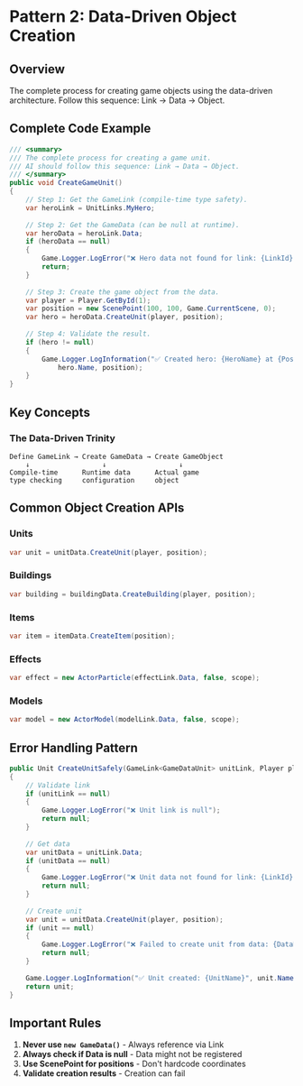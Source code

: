 # Pattern 2: Data-Driven Object Creation

## Overview
The complete process for creating game objects using the data-driven architecture. Follow this sequence: Link → Data → Object.

## Complete Code Example

```csharp
/// <summary>
/// The complete process for creating a game unit.
/// AI should follow this sequence: Link → Data → Object.
/// </summary>
public void CreateGameUnit()
{
    // Step 1: Get the GameLink (compile-time type safety).
    var heroLink = UnitLinks.MyHero;
    
    // Step 2: Get the GameData (can be null at runtime).
    var heroData = heroLink.Data;
    if (heroData == null)
    {
        Game.Logger.LogError("❌ Hero data not found for link: {LinkId}", heroLink);
        return;
    }
    
    // Step 3: Create the game object from the data.
    var player = Player.GetById(1);
    var position = new ScenePoint(100, 100, Game.CurrentScene, 0);
    var hero = heroData.CreateUnit(player, position);
    
    // Step 4: Validate the result.
    if (hero != null)
    {
        Game.Logger.LogInformation("✅ Created hero: {HeroName} at {Position}", 
            hero.Name, position);
    }
}
```

## Key Concepts

### The Data-Driven Trinity
```
Define GameLink → Create GameData → Create GameObject
    ↓                  ↓                  ↓
Compile-time      Runtime data      Actual game
type checking     configuration     object
```

## Common Object Creation APIs

### Units
```csharp
var unit = unitData.CreateUnit(player, position);
```

### Buildings
```csharp
var building = buildingData.CreateBuilding(player, position);
```

### Items
```csharp
var item = itemData.CreateItem(position);
```

### Effects
```csharp
var effect = new ActorParticle(effectLink.Data, false, scope);
```

### Models
```csharp
var model = new ActorModel(modelLink.Data, false, scope);
```

## Error Handling Pattern

```csharp
public Unit CreateUnitSafely(GameLink<GameDataUnit> unitLink, Player player, ScenePoint position)
{
    // Validate link
    if (unitLink == null)
    {
        Game.Logger.LogError("❌ Unit link is null");
        return null;
    }
    
    // Get data
    var unitData = unitLink.Data;
    if (unitData == null)
    {
        Game.Logger.LogError("❌ Unit data not found for link: {LinkId}", unitLink);
        return null;
    }
    
    // Create unit
    var unit = unitData.CreateUnit(player, position);
    if (unit == null)
    {
        Game.Logger.LogError("❌ Failed to create unit from data: {DataName}", unitData.Name);
        return null;
    }
    
    Game.Logger.LogInformation("✅ Unit created: {UnitName}", unit.Name);
    return unit;
}
```

## Important Rules

1. **Never use `new GameData()`** - Always reference via Link
2. **Always check if Data is null** - Data might not be registered
3. **Use ScenePoint for positions** - Don't hardcode coordinates
4. **Validate creation results** - Creation can fail
